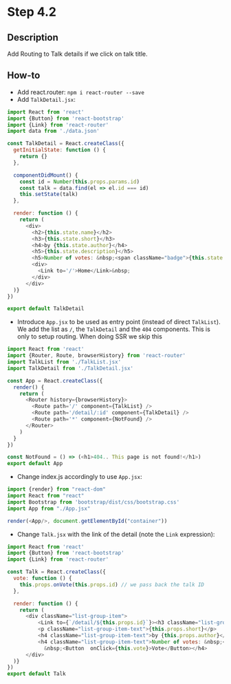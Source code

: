# Step 4.2

## Description
Add Routing to Talk details if we click on talk title.

## How-to
- Add react.router: `npm i react-router --save`
- Add `TalkDetail.jsx`:

```javascript
import React from 'react'
import {Button} from 'react-bootstrap'
import {Link} from 'react-router'
import data from './data.json'

const TalkDetail = React.createClass({
  getInitialState: function () {
    return {}
  },

  componentDidMount() {
    const id = Number(this.props.params.id)
    const talk = data.find(el => el.id === id)
    this.setState(talk)
  },

  render: function () {
    return (
      <div>
        <h2>{this.state.name}</h2>
        <h3>{this.state.short}</h3>
        <h4>by {this.state.author}</h4>
        <h5>{this.state.description}</h5>
        <h5>Number of votes: &nbsp;<span className="badge">{this.state.votes}</span></h5>
        <div>
          <Link to='/'>Home</Link>&nbsp;
        </div>
      </div>
  )}
})

export default TalkDetail
```
- Introduce `App.jsx` to be used as entry point (instead of direct `TalkList`). We add
the list as `/`, the `TalkDetail` and the `404` components.
This is only to setup routing. When doing SSR we skip this

``` javascript
import React from 'react'
import {Router, Route, browserHistory} from 'react-router'
import TalkList from './TalkList.jsx'
import TalkDetail from './TalkDetail.jsx'

const App = React.createClass({
  render() {
    return (
      <Router history={browserHistory}>
        <Route path='/' component={TalkList} />
        <Route path='/detail/:id' component={TalkDetail} />
        <Route path='*' component={NotFound} />
      </Router>
    )
  }
})

const NotFound = () => (<h1>404.. This page is not found!</h1>)
export default App
```
- Change index.js accordingly to use `App.jsx`:

``` javascript
import {render} from "react-dom"
import React from "react"
import Bootstrap from 'bootstrap/dist/css/bootstrap.css'
import App from "./App.jsx"

render(<App/>, document.getElementById("container"))
```
- Change `Talk.jsx` with the link of the detail (note the `Link` expression):

``` javascript
import React from 'react'
import {Button} from 'react-bootstrap'
import {Link} from 'react-router'

const Talk = React.createClass({
  vote: function () {
    this.props.onVote(this.props.id) // we pass back the talk ID
  },

  render: function () {
    return (
      <div className="list-group-item">
          <Link to={`/detail/${this.props.id}`}><h3 className="list-group-item-heading">{this.props.name}</h3></Link>
          <p className="list-group-item-text">{this.props.short}</p>
          <h4 className="list-group-item-text">by {this.props.author}</h4>
          <h4 className="list-group-item-text">Number of votes: &nbsp;<span className="badge">{this.props.votes}</span>
            &nbsp;<Button  onClick={this.vote}>Vote</Button></h4>
      </div>
  )}
})
export default Talk
```
